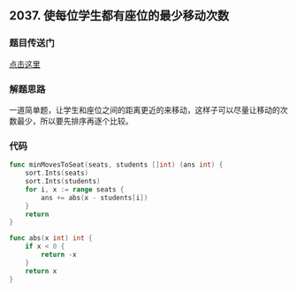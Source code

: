 ## 2037. 使每位学生都有座位的最少移动次数

### 题目传送门

[点击这里](https://leetcode.cn/problems/minimum-number-of-moves-to-seat-everyone/)

### 解题思路

一道简单题，让学生和座位之间的距离更近的来移动，这样子可以尽量让移动的次数最少，所以要先排序再逐个比较。

### 代码

```go
func minMovesToSeat(seats, students []int) (ans int) {
	sort.Ints(seats)
	sort.Ints(students)
	for i, x := range seats {
		ans += abs(x - students[i])
	}
	return
}

func abs(x int) int {
	if x < 0 {
		return -x
	}
	return x
}
```